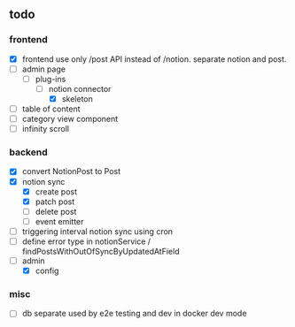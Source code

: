 

## todo
### frontend
- [x]  frontend use only /post API instead of /notion. separate notion and post.
- [ ]  admin page
    - [ ]  plug-ins
        - [ ]  notion connector
            - [x]  skeleton
- [ ]  table of content
- [ ]  category view component
- [ ]  infinity scroll

### backend
- [x]  convert NotionPost to Post
- [x]  notion sync
    - [x]  create post
    - [x]  patch post
    - [ ]  delete post
    - [ ]  event emitter
- [ ]  triggering interval notion sync using cron
- [ ]  define error type in notionService / findPostsWithOutOfSyncByUpdatedAtField
- [ ]  admin
    - [x]  config

### misc
- [ ]  db separate used by e2e testing and dev in docker dev mode